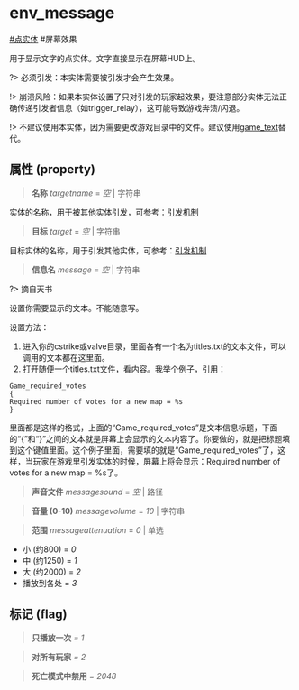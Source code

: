 # env_message
[#点实体](wiki/point_entity) #屏幕效果

用于显示文字的点实体。文字直接显示在屏幕HUD上。

?> 必须引发：本实体需要被引发才会产生效果。

!> 崩溃风险：如果本实体设置了只对引发的玩家起效果，要注意部分实体无法正确传递引发者信息（如trigger_relay），这可能导致游戏奔溃/闪退。

!> 不建议使用本实体，因为需要更改游戏目录中的文件。建议使用[game_text](wiki/entity/game_text)替代。

## 属性 (property)
> **名称** *targetname* = *空* | 字符串

实体的名称，用于被其他实体引发，可参考：[引发机制](wiki/trigger)

> **目标** *target* = *空* | 字符串

目标实体的名称，用于引发其他实体，可参考：[引发机制](wiki/trigger)

> **信息名** *message* = *空* | 字符串

?> 摘自天书

设置你需要显示的文本。不能随意写。 

设置方法：
1. 进入你的cstrike或valve目录，里面各有一个名为titles.txt的文本文件，可以调用的文本都在这里面。
2. 打开随便一个titles.txt文件，看内容。我举个例子，引用：
```
Game_required_votes
{
Required number of votes for a new map = %s
}
```

里面都是这样的格式，上面的“Game_required_votes”是文本信息标题，下面的“{”和“}”之间的文本就是屏幕上会显示的文本内容了。你要做的，就是把标题填到这个键值里面。这个例子里面，需要填的就是“Game_required_votes”了，这样，当玩家在游戏里引发实体的时候，屏幕上将会显示：Required number of votes for a new map = %s了。

> **声音文件** *messagesound* = *空* | 路径

> **音量 (0-10)** *messagevolume* = *10* | 字符串

> **范围** *messageattenuation* = *0* | 单选

- 小 (约800) = *0*
- 中 (约1250) = *1*
- 大 (约2000) = *2*
- 播放到各处 = *3*

## 标记 (flag)
> **只播放一次** *= 1*

> **对所有玩家** *= 2*

> **死亡模式中禁用** *= 2048*

